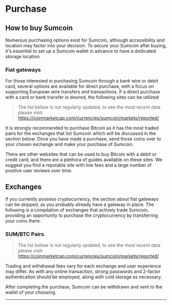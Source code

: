 # Purchase

## How to buy Sumcoin

Numerous purchasing options exist for Sumcoin, although accessibility and location may factor into your decision. To secure your Sumcoin after buying, it's essential to set up a Sumcoin wallet in advance to have a dedicated storage location.

### Fiat gateways

For those interested in purchasing Sumcoin through a bank wire or debit card, several options are available for direct purchase, with a focus on supporting European wire transfers and transactions. If a direct purchase with a card or bank transfer is desired, the following sites can be utilized:

> The list bellow is not regularly updated, to see the most recent data please visit: https://coinmarketcap.com/currencies/sumcoin/markets/reported/



It is strongly recommended to purchase Bitcoin as it has the most traded pairs for the exchanges that list Sumcoin which will be discussed in the section below.  Once you have made a purchase, send those coins over to your chosen exchange and make your purchase of Sumcoin.

There are other websites that can be used to buy Bitcoin with a debit or credit card, and there are a plethora of guides available on these sites.  We suggest you find a reputable site with low fees and a large number of positive user reviews over time.

## Exchanges

If you currently possess cryptocurrency, the section about fiat gateways can be skipped, as you probably already have a gateway in place. The following is a compilation of exchanges that actively trade Sumcoin, providing an opportunity to purchase the cryptocurrency by transferring your coins there.

### SUM/BTC Pairs

> The list bellow is not regularly updated, to see the most recent data please visit: https://coinmarketcap.com/currencies/sumcoin/markets/reported/



Trading and withdrawal fees vary for each exchange and user experience may differ. As with any online transaction, strong passwords and 2-factor authentication should be employed, along with cold storage as necessary.

After completing the purchase, Sumcoin can be withdrawn and sent to the wallet of your choosing.

---
